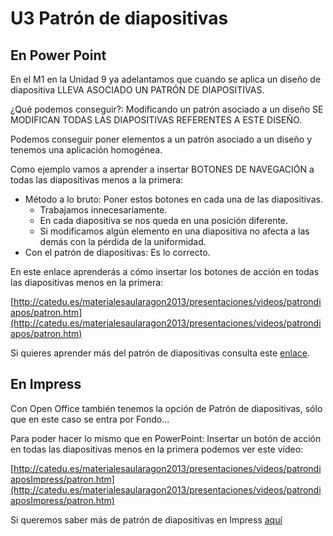 # U3 Patrón de diapositivas

## En Power Point

En el M1 en la Unidad 9 ya adelantamos que cuando se aplica un diseño de diapositiva LLEVA ASOCIADO UN PATRÓN DE DIAPOSITIVAS.

¿Qué podemos conseguir?: Modificando un patrón asociado a un diseño SE MODIFICAN TODAS LAS DIAPOSITIVAS REFERENTES A ESTE DISEÑO.

Podemos conseguir poner elementos a un patrón asociado a un diseño y tenemos una aplicación homogénea.

Como ejemplo vamos a aprender a insertar BOTONES DE NAVEGACIÓN a todas las diapositivas menos a la primera:

*   Método a lo bruto: Poner estos botones en cada una de las diapositivas.
    *   Trabajamos innecesariamente.
    *   En cada diapositiva se nos queda en una posición diferente.
    *   Si modificamos algún elemento en una diapositiva no afecta a las demás con la pérdida de la uniformidad.
*   Con el patrón de diapositivas: Es lo correcto.

En este enlace aprenderás a cómo insertar los botones de acción en todas las diapositivas menos en la primera:

[http://catedu.es/materialesaularagon2013/presentaciones/videos/patrondiapos/patron.htm](http://catedu.es/materialesaularagon2013/presentaciones/videos/patrondiapos/patron.htm)

Si quieres aprender más del patrón de diapositivas consulta este [enlace](http://www.aularagon.org/Files/UserFiles/File/Forprof/PowerPoint2007/413_patrn_de_diapositivas.html). 

## En Impress

Con Open Office también tenemos la opción de Patrón de diapositivas, sólo que en este caso se entra por Fondo... 

Para poder hacer lo mismo que en PowerPoint: Insertar un botón de acción en todas las diapositivas menos en la primera podemos ver este vídeo:

[http://catedu.es/materialesaularagon2013/presentaciones/videos/patrondiaposImpress/patron.htm](http://catedu.es/materialesaularagon2013/presentaciones/videos/patrondiaposImpress/patron.htm)

Si queremos saber más de patrón de diapositivas en Impress [aquí](http://www.ite.educacion.es/formacion/materiales/33/cd/Temas/Tema14/ConTem14_7_2_2.htm)

